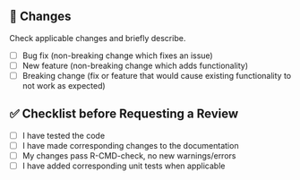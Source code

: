 ##  :crystal_ball: Changes
Check applicable changes and briefly describe.

-[ ] Bug fix (non-breaking change which fixes an issue)
-[ ] New feature (non-breaking change which adds functionality)
-[ ] Breaking change (fix or feature that would cause existing functionality to not work as expected)

## :white_check_mark: Checklist before Requesting a Review
-[ ] I have tested the code
-[ ] I have made corresponding changes to the documentation
-[ ] My changes pass R-CMD-check, no new warnings/errors
-[ ] I have added corresponding unit tests when applicable
